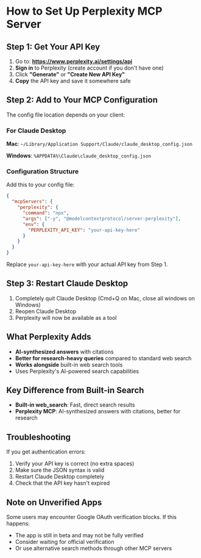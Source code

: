 # How to Set Up Perplexity MCP Server

## Step 1: Get Your API Key

1. Go to: **https://www.perplexity.ai/settings/api**
2. **Sign in** to Perplexity (create account if you don't have one)
3. Click **"Generate"** or **"Create New API Key"**
4. **Copy** the API key and save it somewhere safe

## Step 2: Add to Your MCP Configuration

The config file location depends on your client:

### For Claude Desktop

**Mac**: `~/Library/Application Support/Claude/claude_desktop_config.json`

**Windows**: `%APPDATA%\Claude\claude_desktop_config.json`

### Configuration Structure

Add this to your config file:

```json
{
  "mcpServers": {
    "perplexity": {
      "command": "npx",
      "args": ["-y", "@modelcontextprotocol/server-perplexity"],
      "env": {
        "PERPLEXITY_API_KEY": "your-api-key-here"
      }
    }
  }
}
```

Replace `your-api-key-here` with your actual API key from Step 1.

## Step 3: Restart Claude Desktop

1. Completely quit Claude Desktop (Cmd+Q on Mac, close all windows on Windows)
2. Reopen Claude Desktop
3. Perplexity will now be available as a tool

## What Perplexity Adds

- **AI-synthesized answers** with citations
- **Better for research-heavy queries** compared to standard web search
- **Works alongside** built-in web search tools
- Uses Perplexity's AI-powered search capabilities

## Key Difference from Built-in Search

- **Built-in web_search**: Fast, direct search results
- **Perplexity MCP**: AI-synthesized answers with citations, better for research

## Troubleshooting

If you get authentication errors:
1. Verify your API key is correct (no extra spaces)
2. Make sure the JSON syntax is valid
3. Restart Claude Desktop completely
4. Check that the API key hasn't expired

## Note on Unverified Apps

Some users may encounter Google OAuth verification blocks. If this happens:
- The app is still in beta and may not be fully verified
- Consider waiting for official verification
- Or use alternative search methods through other MCP servers
